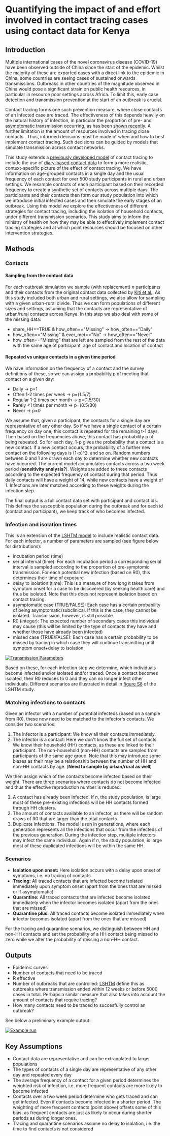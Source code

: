 # Quantifying the impact of and effort involved in contact tracing cases using contact data for Kenya

## Introduction

Multiple international cases of the novel coronavirus disease (COVID-19) have been observed outside of China since the start of the epidemic. Whilst the majority of these are exported cases with a direct link to the epidemic in China, some countries are seeing cases of sustained onwards transmissions. Outbreaks in other countries of the magnitude observed in China would pose a significant strain on public health resources, in particular in resource poor settings across Africa. To limit this, early case detection and transmission prevention at the start of an outbreak is crucial.

Contact tracing forms one such prevention measure, where close contacts of an infected case are traced. The effectiveness of this depends heavily on the natural history of infection, in particular the proportion of pre- and asymptomatic transmission occurring, as has been [shown recently](https://www.thelancet.com/journals/langlo/article/PIIS2214-109X(20)30074-7/fulltext). A further limitation is the amount of resources involved in tracing close contacts . Thus, informed decisions must be made of when and how to best implement contact tracing. Such decisions can be guided by models that simulate transmission across contact networks.

This study extends a [previously developed model](https://www.thelancet.com/journals/langlo/article/PIIS2214-109X(20)30074-7/fulltext) of contact tracing to include the use of [diary-based contact data](https://journals.plos.org/plosone/article?id=10.1371/journal.pone.0104786) to form a more realistic, context-specific picture of the effect of contact tracing. We have information on age-grouped contacts in a single day and the usual frequency of each contact for over 500 study participants in rural and urban settings. We resample contacts of each participant based on their recorded frequency to create a synthetic set of contacts across multiple days. The participants and their contacts then form our study population into which we introduce initial infected cases and then simulate the early stages of an outbreak. Using this model we explore the effectiveness of different strategies for contact tracing, including the isolation of household contacts, under different transmission scenarios. This study aims to inform the ministry of health on how they may be able to effectively implement contact tracing strategies and at which point resources should be focused on other intervention strategies.

## Methods 

### Contacts

#### Sampling from the contact data
For each outbreak simulation we sample (with replacement) *n* participants and their contacts from the original contact data collected by [Kiti et al.](https://journals.plos.org/plosone/article?id=10.1371/journal.pone.0104786). As this study included both urban and rural settings, we also allow for sampling with a given urban-rural divide. Thus we can form populations of different sizes and settings, assuming that the contacts are representative of urban/rural contacts across Kenya. In this step we also deal with some of the missing data:
* share_HH==TRUE & how_often=="Missing" -> how_often=="Daily"
* how_often=="Missing" & ever_met=="No" -> how_often=="Never"
* how_often=="Missing" that are left are sampled from the rest of the data with the same age of participant, age of contact and location of contact

#### Repeated vs unique contacts in a given time period
We have information on the frequency of a contact and the survey definitions of these, so we can assign a probability p of meeting that contact on a given day:
* Daily -> p=1
* Often 1-2 times per week -> p=(1.5/7)
* Regular 1-2 times per month -> p=(1.5/30)
* Rarely <1 times per month -> p=(0.5/30)
* Never -> p=0

We assume that, given a participant, the contacts for a single day are representative of any other day. So if we have a single contact of a certain frequency on day one, this contact is repeated for the remaining t-1 days. Then based on the frequencies above, this contact has probability p of being repeated. So for each day, 1-p gives the probability that a contact is a new contact. If a new contact occurs, the probability of a further new contact on the following days is (1-p)^2, and so on. Random numbers between 0 and 1 are drawn each day to determine whether new contacts have occurred. The current model accumulates contacts across a two week period (**sensitivity analysis?**). Weights are added to these contacts according to the expected frequency of contact during that period. Thus daily contacts will have a weight of 14, while new contacts have a weight of 1. Infections are later matched according to these weights during the infection step.

The final output is a full contact data set with participant and contact ids. This defines the susceptible population during the outbreak and for each id (contact and participant), we keep track of who becomes infected.


### Infection and isolation times
This is an extension of the [LSHTM model](https://github.com/epiforecasts/ringbp) to include realistic contact data. For each infector, a number of parameters are sampled (see figure below for distributions):
* incubation period (time)
* serial interval (time): For each incubation period a corresponding serial interval is sampled according to the proportion of pre-symptomic transmission. For each potential new infection (based on R0), this determines their time of exposure
* delay to isolation (time): This is a measure of how long it takes from symptom onset for a case to be discovered (by seeking health care) and thus be isolated. Note that this does not represent isolation based on contact tracing.
* asymptomatic case (TRUE/FALSE): Each case has a certain probability of being asymptomatic/subclinical. If this is the case, they cannot be isolated. Transmission, however, is still possible
* R0 (integer): The expected number of secondary cases this individual may cause (this will be limited by the type of contacts they have and whether those have already been infected)
* missed case (TRUE/FALSE): Each case has a certain probability to be missed by tracing in which case they will continue transmitting until symptom onset+delay to isolation

[![Transmission Parameters](plots/params.png)](https://github.com/moritz-wagner/COVID19-contacttracing/tree/master/plots/params.png)

Based on these, for each infection step we determine, which individuals become infected and/or isolated and/or traced. Once a contact becomes isolated, their R0 reduces to 0 and they can no longer infect other individuals. Different scenarios are illustrated in detail in [figure S8](https://www.medrxiv.org/content/medrxiv/suppl/2020/02/11/2020.02.08.20021162.DC1/2020.02.08.20021162-1.pdf) of the LSHTM study.

### Matching infections to contacts
Given an infector with a number of potential infecteds (based on a sample from R0), these now need to be matched to the infector's contacts. We consider two scenarios:
1. The infector is a participant: We know all their contacts immediately.
2. The infector is a contact: Here we don't know the full set of contacts. We know their household (HH) contacts, as these are linked to their participant. The non-household (non-HH) contacts are sampled from participants of the same age group. Note that this may introduce some biases as their may be a relationship between the number of HH and non-HH contacts by age. (**Need to sample by urban/rural as well**)

We then assign which of the contacts become infected based on their weight. There are three scenarios where contacts do not become infected and thus the effective reproduction number is reduced:
1. A contact has already been infected. If *n*, the study population, is large most of these pre-existing infections will be HH contacts formed through HH clusters.
2. The amount of contacts available to an infector, as there will be random draws of R0 that are larger than the total contacts.
3. Duplicate infections. The model is run in generations, where each generation represents all the infections that occur from the infecteds of the previous generation. During the infection step, multiple infectors may infect the same individual. Again if *n*, the study population, is large most of these duplicated infections will be within the same HH.


### Scenarios

* **Isolation upon onset:** Here isolation occurs with a delay upon onset of symptoms, i.e. no tracing of contacts
* **Tracing:** All traced contacts that are infected become isolated immediately upon symptom onset (apart from the ones that are missed or if asymptomatic)
* **Quarantine:** All traced contacts that are infected become isolated immediately when the infector becomes isolated (apart from the ones that are missed)
* **Quarantine plus:** All traced contacts become isolated immediately when infector becomes isolated (apart from the ones that are missed)

For the tracing and quarantine scenarios, we distinguish between HH and non-HH contacts and set the probability of a HH contact being missed to zero while we alter the probability of missing a non-HH contact.

## Outputs

* Epidemic curves
* Number of contacts that need to be traced
* R effective
* Number of outbreaks that are controlled: [LSHTM](https://www.thelancet.com/journals/langlo/article/PIIS2214-109X(20)30074-7/fulltext) define this as outbreaks where transmission ended within 12 weeks or before 5000 cases in total. Perhaps a similar measure that also takes into account the amount of contacts that require tracing?
* How many contacts need to be traced to succesfully control an outbreak?

See below a preliminary example output:

[![Example run](plots/example_plot.png)](https://github.com/moritz-wagner/COVID19-contacttracing/tree/master/plots/example_plot.png)


## Key Assumptions
* Contact data are representative and can be extrapolated to larger populations
* The types of contacts of a single day are representative of any other day and repeated every day
* The average frequency of a contact for a given period determines the weighted risk of infection, i.e. more frequent contacts are more likely to become infected
* Contacts over a two week period determine who gets traced and can get infected. Even if contacts become infected in a shorter period. The weighting of more frequent contacts (point above) offsets some of this bias, as frequent contacts are just as likely to occur during shorter periods as during longer ones.
* Tracing and quarantine scenarios assume no delay to isolation, i.e. the time to find contacts is not considered